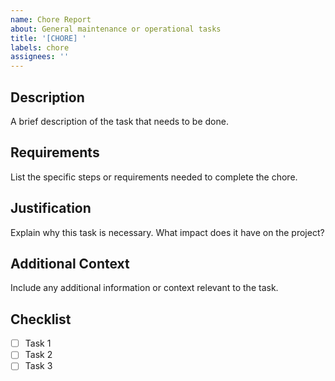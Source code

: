 ```yaml
---
name: Chore Report
about: General maintenance or operational tasks
title: '[CHORE] '
labels: chore
assignees: ''
---
```


## Description

A brief description of the task that needs to be done.

## Requirements

List the specific steps or requirements needed to complete the chore.

## Justification

Explain why this task is necessary. What impact does it have on the project?

## Additional Context

Include any additional information or context relevant to the task.

## Checklist

- [ ] Task 1
- [ ] Task 2
- [ ] Task 3
